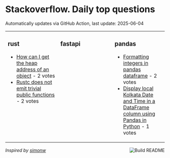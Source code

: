 # Stackoverflow. Daily top questions 

Automatically updates via GitHub Action, last update: <!-- date starts -->2025-06-04<!-- date ends -->


<table><tr><td valign="top" width="33%">

### rust
<!-- rust starts -->
* [How can I get the heap address of an object](https://stackoverflow.com/questions/79652933/how-can-i-get-the-heap-address-of-an-object) - 2 votes
* [Rustc does not emit trivial public functions](https://stackoverflow.com/questions/79652995/rustc-does-not-emit-trivial-public-functions) - 2 votes
<!-- rust ends -->
</td><td valign="top" width="34%">


### fastapi
<!-- fastapi starts -->

<!-- fastapi ends -->
</td><td valign="top" width="34%">


### pandas
<!-- pandas starts -->
* [Formatting integers in pandas dataframe](https://stackoverflow.com/questions/79651120/formatting-integers-in-pandas-dataframe) - 2 votes
* [Display local Kolkata Date and Time in a DataFrame column using Pandas in Python](https://stackoverflow.com/questions/79652595/display-local-kolkata-date-and-time-in-a-dataframe-column-using-pandas-in-python) - 1 votes
<!-- pandas ends -->
</td></tr></table>

<a href="https://github.com/hp0404/hp0404/actions"><img src="https://github.com/hp0404/hp0404/workflows/Build%20README/badge.svg" align="right" alt="Build README"></a> <p>*Inspired by  [simonw](https://github.com/simonw/simonw)*</p>
